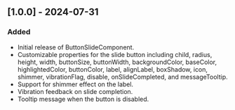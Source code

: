 ## [1.0.0] - 2024-07-31
### Added
* Initial release of ButtonSlideComponent.
* Customizable properties for the slide button including child, radius, height, width, buttonSize, buttonWidth, backgroundColor, baseColor, highlightedColor, buttonColor, label, alignLabel, boxShadow, icon, shimmer, vibrationFlag, disable, onSlideCompleted, and messageTooltip.
* Support for shimmer effect on the label.
* Vibration feedback on slide completion.
* Tooltip message when the button is disabled.
